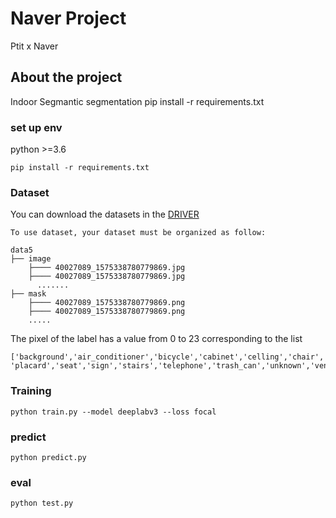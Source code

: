 # Naver Project
Ptit x Naver
## About the project
Indoor Segmantic segmentation
pip install -r requirements.txt

### set up env
python >=3.6

```
pip install -r requirements.txt
```
### Dataset
You can download the datasets in the [DRIVER](https://drive.google.com/drive/folders/1r0-Hu0WxwZBnL_WaNbg6S7uoD_4Ml9xi?usp=sharing)
```
To use dataset, your dataset must be organized as follow:
```
```
data5
├── image
    ├──── 40027089_1575338780779869.jpg
    ├──── 40027089_1575338780779869.jpg
      .......
├── mask
    ├──── 40027089_1575338780779869.png
    ├──── 40027089_1575338780779869.png
    .....
```
The pixel of the label has a value from 0 to 23 corresponding to the list
```
['background','air_conditioner','bicycle','cabinet','celling','chair','door','floor','guard_rail','light','monitor','person',
'placard','seat','sign','stairs','telephone','trash_can','unknown','vending_machine','wall','window','metro','shelf']
```

### Training

```
python train.py --model deeplabv3 --loss focal
```
### predict

```
python predict.py
```
### eval

```
python test.py
```
